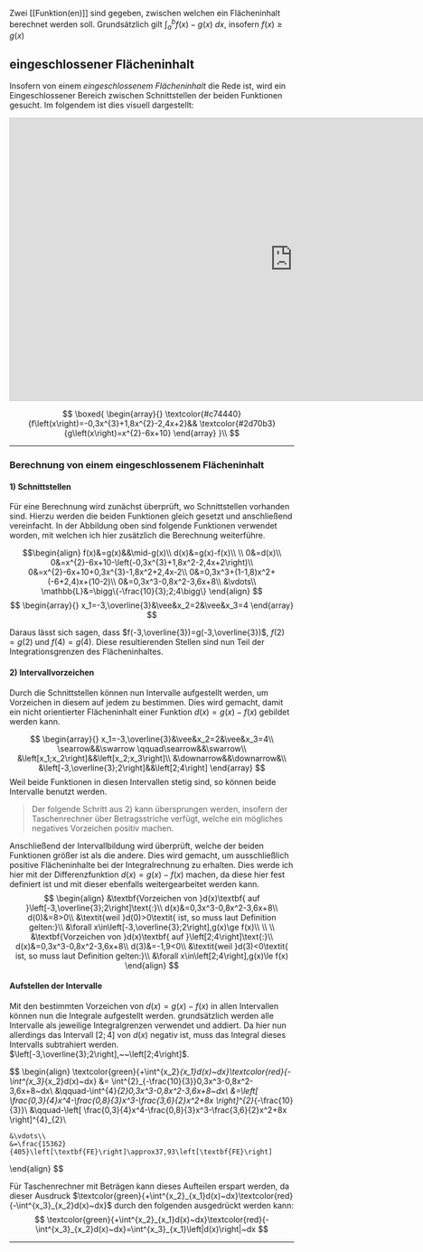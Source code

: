 Zwei [[Funktion(en)]] sind gegeben, zwischen welchen ein Flächeninhalt berechnet werden soll.
Grundsätzlich gilt $\int^{b}_{a}f(x)-g(x)~dx$, insofern $f(x)\ge g(x)$

## eingeschlossener Flächeninhalt
Insofern von einem *eingeschlossenem Flächeninhalt* die Rede ist, wird ein Eingeschlossener Bereich zwischen Schnittstellen der beiden Funktionen gesucht. Im folgendem ist dies visuell dargestellt:
<iframe src="https://www.desmos.com/calculator/tmlitego69?embed" width="1000" height="500" style="border: 1px solid #ccc" frameborder=0></iframe>

$$
\boxed{
		\begin{array}{}
		\textcolor{#c74440}{f\left(x\right)=-0,3x^{3}+1,8x^{2}-2,4x+2}&&
		\textcolor{#2d70b3}{g\left(x\right)=x^{2}-6x+10}
		\end{array}
	}\\
$$

---
### Berechnung von einem eingeschlossenem Flächeninhalt
#### 1) Schnittstellen
Für eine Berechnung wird zunächst überprüft, wo Schnittstellen vorhanden sind. Hierzu werden die beiden Funktionen gleich gesetzt und anschließend vereinfacht.
In der Abbildung oben sind folgende Funktionen verwendet worden, mit welchen ich hier zusätzlich die Berechnung weiterführe.

$$\begin{align}
	f(x)&=g(x)&&\mid-g(x)\\
	d(x)&=g(x)-f(x)\\
	\\
	0&=d(x)\\
	0&=x^{2}-6x+10-\left(-0,3x^{3}+1,8x^2-2,4x+2\right)\\
	0&=x^{2}-6x+10+0,3x^{3}-1,8x^2+2,4x-2\\
	0&=0,3x^3+(1-1,8)x^2+(-6+2,4)x+(10-2)\\
	0&=0,3x^3-0,8x^2-3,6x+8\\
	&\vdots\\
	\mathbb{L}&=\bigg\{-\frac{10}{3};2;4\bigg\}
\end{align}
$$
$$
\begin{array}{}
	x_1=-3,\overline{3}&\vee&x_2=2&\vee&x_3=4
\end{array}
$$

Daraus lässt sich sagen, dass $f(-3,\overline{3})=g(-3,\overline{3})$, $f(2)=g(2)$ und $f(4)=g(4)$. Diese resultierenden Stellen sind nun Teil der Integrationsgrenzen des Flächeninhaltes.

#### 2) Intervallvorzeichen
Durch die Schnittstellen können nun Intervalle aufgestellt werden, um Vorzeichen in diesem auf jedem zu bestimmen. Dies wird gemacht, damit ein nicht orientierter Flächeninhalt einer Funktion $d(x)=g(x)-f(x)$ gebildet werden kann.

$$
\begin{array}{}
	x_1=-3,\overline{3}&\vee&x_2=2&\vee&x_3=4\\
	\searrow&&\swarrow \qquad\searrow&&\swarrow\\
	&\left[x_1;x_2\right]&&\left[x_2;x_3\right]\\
	&\downarrow&&\downarrow&\\
	&\left[-3,\overline{3};2\right]&&\left[2;4\right]
\end{array}
$$
Weil beide Funktionen in diesen Intervallen stetig sind, so können beide Intervalle benutzt werden.
> Der folgende Schritt aus 2) kann übersprungen werden, insofern der Taschenrechner über Betragsstriche verfügt, welche ein mögliches negatives Vorzeichen positiv machen.

Anschließend der Intervallbildung wird überprüft, welche der beiden Funktionen größer ist als die andere. Dies wird gemacht, um ausschließlich positive Flächeninhalte bei der Integralrechnung zu erhalten. Dies werde ich hier mit der Differenzfunktion $d(x)=g(x)-f(x)$ machen, da diese hier fest definiert ist und mit dieser ebenfalls weitergearbeitet werden kann.
$$
\begin{align}
	&\textbf{Vorzeichen von }d(x)\textbf{ auf }\left[-3,\overline{3};2\right]\text{:}\\
	d(x)&=0,3x^3-0,8x^2-3,6x+8\\
	d(0)&=8>0\\
	&\textit{weil }d(0)>0\textit{ ist, so muss laut Definition gelten:}\\
	&\forall x\in\left[-3,\overline{3};2\right],g(x)\ge f(x)\\
	\\ \\
	&\textbf{Vorzeichen von }d(x)\textbf{ auf }\left[2;4\right]\text{:}\\
	d(x)&=0,3x^3-0,8x^2-3,6x+8\\
	d(3)&=-1,9<0\\
	&\textit{weil }d(3)<0\textit{ ist, so muss laut Definition gelten:}\\
	&\forall x\in\left[2;4\right],g(x)\le f(x)
\end{align}
$$

#### Aufstellen der Intervalle
Mit den bestimmten Vorzeichen von $d(x)=g(x)-f(x)$ in allen Intervallen können nun die Integrale aufgestellt werden. grundsätzlich werden alle Intervalle als jeweilige Integralgrenzen verwendet und addiert. Da hier nun allerdings das Intervall $\left[2;4\right]$ von $d(x)$ negativ ist, muss das Integral dieses Intervalls subtrahiert werden. 
$\left[-3,\overline{3};2\right],~~\left[2;4\right]$. 

$$
\begin{align}
	\textcolor{green}{+\int^{x_2}_{x_1}d(x)~dx}\textcolor{red}{-\int^{x_3}_{x_2}d(x)~dx}
	&=
	\int^{2}_{-\frac{10}{3}}0,3x^3-0,8x^2-3,6x+8~dx\\
	&\qquad-\int^{4}_{2}0,3x^3-0,8x^2-3,6x+8~dx\\
	&=\left[
		\frac{0,3}{4}x^4-\frac{0,8}{3}x^3-\frac{3,6}{2}x^2+8x
	\right]^{2}_{-\frac{10}{3}}\\
	&\qquad-\left[
		\frac{0,3}{4}x^4-\frac{0,8}{3}x^3-\frac{3,6}{2}x^2+8x
	\right]^{4}_{2}\\
	
	&\vdots\\
	&=\frac{15362}{405}\left[\textbf{FE}\right]\approx37,93\left[\textbf{FE}\right]​
\end{align}
$$

Für Taschenrechner mit Beträgen kann dieses Aufteilen erspart werden, da dieser Ausdruck $\textcolor{green}{+\int^{x_2}_{x_1}d(x)~dx}\textcolor{red}{-\int^{x_3}_{x_2}d(x)~dx}$ durch den folgenden ausgedrückt werden kann:
$$
\textcolor{green}{+\int^{x_2}_{x_1}d(x)~dx}\textcolor{red}{-\int^{x_3}_{x_2}d(x)~dx}=\int^{x_3}_{x_1}\left|d(x)\right|~dx
$$

---
